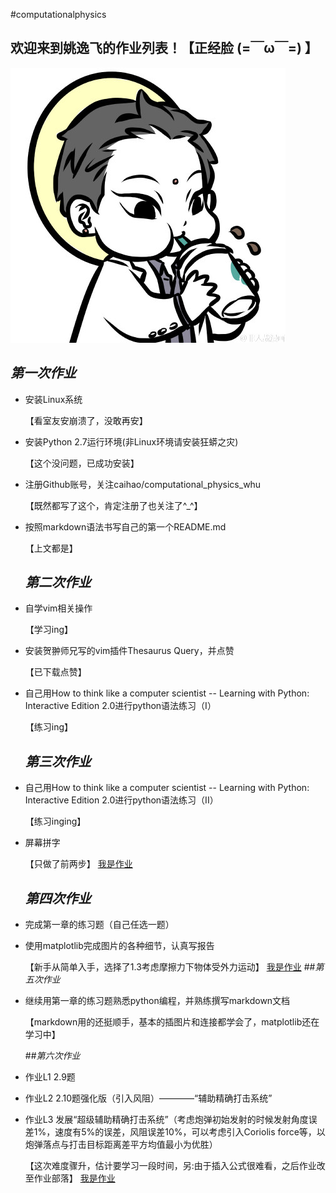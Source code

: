 
#computationalphysics
## 欢迎来到**姚逸飞**的作业列表！【正经脸 (=￣ω￣=) 】
![观音镇楼](https://github.com/yyfwhu/computationalphysics_N2013301020096/blob/master/photo.jpg)
  
  
## _第一次作业_
* 安装Linux系统
     
  【看室友安崩溃了，没敢再安】
* 安装Python 2.7运行环境(非Linux环境请安装狂蟒之灾) 
     
  【这个没问题，已成功安装】
* 注册Github账号，关注caihao/computational_physics_whu
     
  【既然都写了这个，肯定注册了也关注了^_^】
* 按照markdown语法书写自己的第一个README.md
     
  【上文都是】

  ## _第二次作业_
* 自学vim相关操作
  
  【学习ing】
* 安装贺翀师兄写的vim插件Thesaurus Query，并点赞
  
  【已下载点赞】
* 自己用How to think like a computer scientist -- Learning with Python: Interactive Edition 2.0进行python语法练习（I） 
  
  【练习ing】

  ## _第三次作业_
* 自己用How to think like a computer scientist -- Learning with Python: Interactive Edition 2.0进行python语法练习（II）
  
  【练习inging】
* 屏幕拼字
  
  【只做了前两步】
   [我是作业](https://github.com/yyfwhu/computationalphysics_N2013301020096/blob/master/homework/files/homework3.md)
  ## _第四次作业_

* 完成第一章的练习题（自己任选一题）
* 使用matplotlib完成图片的各种细节，认真写报告

  【新手从简单入手，选择了1.3考虑摩擦力下物体受外力运动】
   [我是作业](https://github.com/yyfwhu/computationalphysics_N2013301020096/blob/master/homework/files/homework4.md)
  ##_第五次作业_
* 继续用第一章的练习题熟悉python编程，并熟练撰写markdown文档
  
  【markdown用的还挺顺手，基本的插图片和连接都学会了，matplotlib还在学习中】

  ##_第六次作业_
* 作业L1 2.9题

* 作业L2 2.10题强化版（引入风阻）————“辅助精确打击系统”

* 作业L3 发展“超级辅助精确打击系统”（考虑炮弹初始发射的时候发射角度误差1%，速度有5%的误差，风阻误差10%，可以考虑引入Coriolis force等，以炮弹落点与打击目标距离差平方均值最小为优胜）

  【这次难度骤升，估计要学习一段时间，另:由于插入公式很难看，之后作业改至作业部落】
[我是作业](https://www.zybuluo.com/mdeditor#334269)
